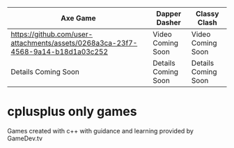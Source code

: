 
|     **Axe Game**     |  **Dapper Dasher**   |  **Classy Clash**   |
| -------------------- | -------------------- | ------------------- |
|  https://github.com/user-attachments/assets/0268a3ca-23f7-4568-9a14-b18d1a03c252   |  Video Coming Soon   |  Video Coming Soon  |
| Details Coming Soon  | Details Coming Soon  | Details Coming Soon |







# cplusplus only games
 Games created with c++ with guidance and learning provided by GameDev.tv
